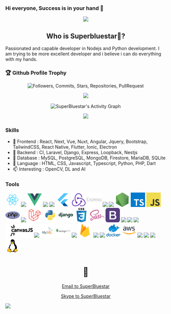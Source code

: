 ### Hi everyone, Success is in your hand 👋

<p align="center">
<img src="https://avatars.githubusercontent.com/u/81801796?s=48&v=4">
</p>

<h2 align="center">Who is Superbluestar🥇?</h2>
<p>
Passionated and capable developer in Nodejs and Python development. I am trying to be more excellent developer and i believe i can do everything with my hands.</P>


<h3>🏆 Github Profile Trophy</h3>
<p align="center">
<img src="https://github-profile-trophy.vercel.app/?username=Superbluestar&column=-1&theme=gruvbox&title=Followers,Commits,Stars,Repositories,PullRequest,Issues,Organizations,MultiLanguage" alt="Followers, Commits, Stars, Repositories, PullRequest">
</p>
<p align = "center">
  <img src = "https://github-readme-stats.vercel.app/api/top-langs/?username=SuperBluestar&langs_count=20&layout=compact&theme=tokyonight&include_all_commits=true&line_height=27">
</p>
<p align="center">
  <img alt="SuperBluestar's Activity Graph" src="https://activity-graph.herokuapp.com/graph?username=SuperBluestar&bg_color=1F222E&color=F8D866&line=F85D7F&point=FFFFFF&hide_border=true" />
</p>

<p align="center"><img src="https://readme-typing-svg.herokuapp.com?size=30&duration=7000&center=true&vCenter=true&width=800&height=60&lines=Passionate+business+partner;Talented+react%2Fvue+frontend+engineer;Experienced+nodejs+backend+engineer;Honest+smart+contract+developer;" />
</p>

### Skills
- 🌱 Frontend : React, Next, Vue, Nuxt, Angular, Jquery, Bootstrap, TailwindCSS, React Native, Flutter, Ionic, Electron
- 🔭 Backend : CI, Laravel, Django, Express, Loopback, Nestjs
- 🧩 Database : MySQL, PostgreSQL, MongoDB, Firestore, MariaDB, SQLite
- 💬 Language : HTML, CSS, Javascript, Typescript, Python, PHP, Dart
- 📫 Interesting : OpenCV, DL and AI

### Tools
<code><img height="45" src="https://raw.githubusercontent.com/github/explore/80688e429a7d4ef2fca1e82350fe8e3517d3494d/topics/react/react.png"></code>
<code><img height="45" src="https://cdn.worldvectorlogo.com/logos/next-js.svg"></code>
<code><img height="45" src="https://raw.githubusercontent.com/github/explore/80688e429a7d4ef2fca1e82350fe8e3517d3494d/topics/vue/vue.png"></code>
<code><img height="45" src="https://www.vectorlogo.zone/logos/nuxtjs/nuxtjs-icon.svg"></code>
<code><img height="45" src="https://angular.io/assets/images/logos/angular/angular.svg"></code>
<code><img height="45" src="https://raw.githubusercontent.com/github/explore/80688e429a7d4ef2fca1e82350fe8e3517d3494d/topics/flutter/flutter.png"></code>
<code><img height="45" src="https://raw.githubusercontent.com/github/explore/80688e429a7d4ef2fca1e82350fe8e3517d3494d/topics/redux/redux.png"></code>
<code><img height="45" src="https://raw.githubusercontent.com/github/explore/80688e429a7d4ef2fca1e82350fe8e3517d3494d/topics/express/express.png"></code>
<code><img height="45" src="https://docs.nestjs.com/assets/logo-small.svg"></code>
<code><img height="45" src="https://loopback.io/images/global/loopback-full-logo-blue.svg"></code>
<code><img height="45" src="https://raw.githubusercontent.com/github/explore/80688e429a7d4ef2fca1e82350fe8e3517d3494d/topics/nodejs/nodejs.png"></code>
<code><img height="45" src="https://raw.githubusercontent.com/github/explore/80688e429a7d4ef2fca1e82350fe8e3517d3494d/topics/typescript/typescript.png"></code>
<code><img height="45" src="https://raw.githubusercontent.com/github/explore/80688e429a7d4ef2fca1e82350fe8e3517d3494d/topics/javascript/javascript.png"></code>
<code><img height="45" src="https://raw.githubusercontent.com/github/explore/80688e429a7d4ef2fca1e82350fe8e3517d3494d/topics/php/php.png"></code>
<code><img height="45" src="https://codeigniter.com/assets/icons/ci-footer.png"></code>
<code><img height="45" src="https://raw.githubusercontent.com/github/explore/80688e429a7d4ef2fca1e82350fe8e3517d3494d/topics/laravel/laravel.png"></code>
<code><img height="45" src="https://raw.githubusercontent.com/github/explore/80688e429a7d4ef2fca1e82350fe8e3517d3494d/topics/python/python.png"></code>
<code><img height="45" src="https://raw.githubusercontent.com/github/explore/80688e429a7d4ef2fca1e82350fe8e3517d3494d/topics/django/django.png"></code>
<code><img height="45" src="https://raw.githubusercontent.com/devicons/devicon/master/icons/css3/css3-original-wordmark.svg"></code>
<code><img height="45" src="https://raw.githubusercontent.com/github/explore/80688e429a7d4ef2fca1e82350fe8e3517d3494d/topics/sass/sass.png"></code>
<code><img height="45" src="https://raw.githubusercontent.com/github/explore/80688e429a7d4ef2fca1e82350fe8e3517d3494d/topics/bootstrap/bootstrap.png"></code>
<code><img height="45" src="https://encrypted-tbn0.gstatic.com/images?q=tbn:ANd9GcSk03fpMxbjzvgaDz2z3gu5G-9UeqgnNfUdd7gzSo9-er843XxKIG3g46lO1GRUF-L9UWs&usqp=CAU"></code>
<code><img height="45" src="https://icons-for-free.com/iconfiles/png/512/jquery+icon-1320185152994214115.png"></code>
<code><img height="45" src="raphael.svg"></code>
<code><img height="45" src="https://raw.githubusercontent.com/Hardik0307/Hardik0307/master/assets/canvasjs-charts.svg"></code>
<code><img height="45" src="https://www.chartjs.org/media/logo-title.svg"></code>
<code><img height="45" src="https://raw.githubusercontent.com/github/explore/80688e429a7d4ef2fca1e82350fe8e3517d3494d/topics/mysql/mysql.png"></code>
<code><img height="45" src="https://raw.githubusercontent.com/github/explore/80688e429a7d4ef2fca1e82350fe8e3517d3494d/topics/mongodb/mongodb.png"></code>
<code><img height="45" src="https://cdn.iconscout.com/icon/free/png-256/postgresql-226047.png"></code>
<code><img height="45" src="https://raw.githubusercontent.com/github/explore/80688e429a7d4ef2fca1e82350fe8e3517d3494d/topics/firebase/firebase.png"></code>
<code><img height="45" src="https://www.vectorlogo.zone/logos/figma/figma-icon.svg"></code>
<code><img height="45" src="https://encrypted-tbn0.gstatic.com/images?q=tbn:ANd9GcT9ADisccEuZ0X-Bt7ju9embfnI7Zr_cgUy29foeFM&s=0"></code>
<code><img height="45" src="https://raw.githubusercontent.com/github/explore/80688e429a7d4ef2fca1e82350fe8e3517d3494d/topics/docker/docker.png" ></code>
<code><img height="45" src="https://raw.githubusercontent.com/github/explore/80688e429a7d4ef2fca1e82350fe8e3517d3494d/topics/aws/aws.png"></code>
<code><img height="45" src="https://camo.githubusercontent.com/add2c9721e333f0043ac938f3dadbc26a282776e01b95b308fcaba5afaf74ae3/68747470733a2f2f6173736574732e76657263656c2e636f6d2f696d6167652f75706c6f61642f76313538383830353835382f7265706f7369746f726965732f76657263656c2f6c6f676f2e706e67"></code>
<code><img height="45" src="https://brandslogos.com/wp-content/uploads/images/heroku-logo.png"></code>
<code><img height="45" src="https://cdn0.iconfinder.com/data/icons/flat-round-system/512/microsoft_windows-512.png"></code>
<code><img height="45" src="https://raw.githubusercontent.com/github/explore/80688e429a7d4ef2fca1e82350fe8e3517d3494d/topics/linux/linux.png"></code>

<h1 align="center">🤲</h1>
<p align="center">
<a href="mailto:alexander116gm@gmail.com">Email to SuperBluestar</a>
</p>
<p align="center">
<a href="https://join.skype.com/invite/xlv62Y1CAbcO">Skype to SuperBluestar</a>
</p>

<img src="https://raw.githubusercontent.com/Trilokia/Trilokia/379277808c61ef204768a61bbc5d25bc7798ccf1/bottom_header.svg">
<!--
**SuperBluestar/SuperBluestar** is a ✨ _special_ ✨ repository because its `README.md` (this file) appears on your GitHub profile.



Here are some ideas to get you started:

- 🔭 I’m currently working on ...
- 🌱 I’m currently learning ...
- 👯 I’m looking to collaborate on ...
- 🤔 I’m looking for help with ...
- 💬 Ask me about ...
- 📫 How to reach me: ...
- 😄 Pronouns: ...
- ⚡ Fun fact: ...
-->
